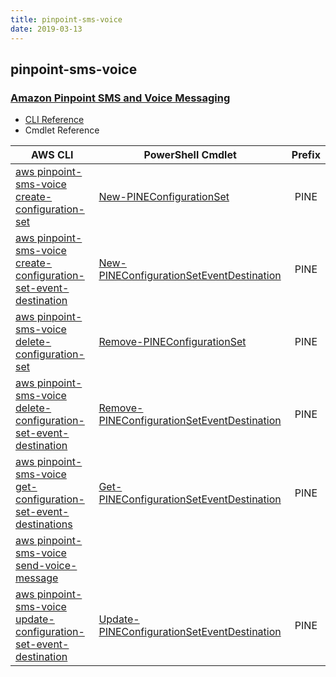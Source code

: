 ```yaml
---
title: pinpoint-sms-voice
date: 2019-03-13
---
```


## pinpoint-sms-voice

### [Amazon Pinpoint SMS and Voice Messaging](https://aws.amazon.com/pinpoint/)

* [CLI Reference](https://docs.aws.amazon.com/cli/latest/reference/pinpoint-sms-voice/index.html)
* Cmdlet Reference

|AWS CLI|PowerShell Cmdlet|Prefix|
|----|----|:--:|
|[aws pinpoint-sms-voice create-configuration-set](https://docs.aws.amazon.com/cli/latest/reference/pinpoint-sms-voice/create-configuration-set.html)|[New-PINEConfigurationSet](https://docs.aws.amazon.com/powershell/latest/reference/items/New-PINEConfigurationSet.html)|PINE|
|[aws pinpoint-sms-voice create-configuration-set-event-destination](https://docs.aws.amazon.com/cli/latest/reference/pinpoint-sms-voice/create-configuration-set-event-destination.html)|[New-PINEConfigurationSetEventDestination](https://docs.aws.amazon.com/powershell/latest/reference/items/New-PINEConfigurationSetEventDestination.html)|PINE|
|[aws pinpoint-sms-voice delete-configuration-set](https://docs.aws.amazon.com/cli/latest/reference/pinpoint-sms-voice/delete-configuration-set.html)|[Remove-PINEConfigurationSet](https://docs.aws.amazon.com/powershell/latest/reference/items/Remove-PINEConfigurationSet.html)|PINE|
|[aws pinpoint-sms-voice delete-configuration-set-event-destination](https://docs.aws.amazon.com/cli/latest/reference/pinpoint-sms-voice/delete-configuration-set-event-destination.html)|[Remove-PINEConfigurationSetEventDestination](https://docs.aws.amazon.com/powershell/latest/reference/items/Remove-PINEConfigurationSetEventDestination.html)|PINE|
|[aws pinpoint-sms-voice get-configuration-set-event-destinations](https://docs.aws.amazon.com/cli/latest/reference/pinpoint-sms-voice/get-configuration-set-event-destinations.html)|[Get-PINEConfigurationSetEventDestination](https://docs.aws.amazon.com/powershell/latest/reference/items/Get-PINEConfigurationSetEventDestination.html)|PINE|
|[aws pinpoint-sms-voice send-voice-message](https://docs.aws.amazon.com/cli/latest/reference/pinpoint-sms-voice/send-voice-message.html)|||
|[aws pinpoint-sms-voice update-configuration-set-event-destination](https://docs.aws.amazon.com/cli/latest/reference/pinpoint-sms-voice/update-configuration-set-event-destination.html)|[Update-PINEConfigurationSetEventDestination](https://docs.aws.amazon.com/powershell/latest/reference/items/Update-PINEConfigurationSetEventDestination.html)|PINE|

